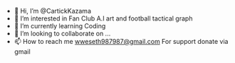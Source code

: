 - 👋 Hi, I’m @CartickKazama
- 👀 I’m interested in Fan Club A.I art and football tactical graph
- 🌱 I’m currently learning Coding
- 💞️ I’m looking to collaborate on ...
- 📫 How to reach me wweseth987987@gmail.com 
For support donate via gmail
<!---
CartickKazama/CartickKazama is a ✨ special ✨ repository because its `README.md` (this file) appears on your GitHub profile.
You can click the Preview link to take a look at your changes.
--->
